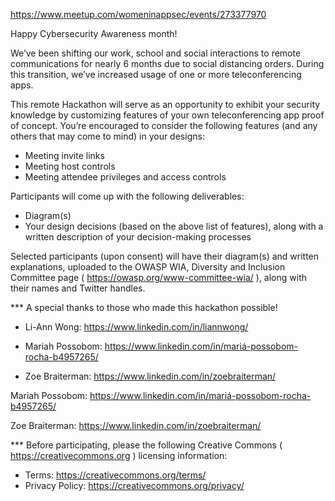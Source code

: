 https://www.meetup.com/womeninappsec/events/273377970



Happy Cybersecurity Awareness month!

We’ve been shifting our work, school and social interactions to remote communications for nearly 6 months due to social distancing orders. During this transition, we’ve increased usage of one or more teleconferencing apps.

This remote Hackathon will serve as an opportunity to exhibit your security knowledge by customizing features of your own teleconferencing app proof of concept. You’re encouraged to consider the following features (and any others that may come to mind) in your designs:

- Meeting invite links
- Meeting host controls
- Meeting attendee privileges and access controls

Participants will come up with the following deliverables:

- Diagram(s)
- Your design decisions (based on the above list of features), along with a written description of your decision-making processes

Selected participants (upon consent) will have their diagram(s) and written explanations, uploaded to the OWASP WIA, Diversity and Inclusion Committee page ( https://owasp.org/www-committee-wia/ ), along with their names and Twitter handles.

*** A special thanks to those who made this hackathon possible!

- Li-Ann Wong: https://www.linkedin.com/in/liannwong/

- Mariah Possobom: https://www.linkedin.com/in/mariá-possobom-rocha-b4957265/

- Zoe Braiterman: https://www.linkedin.com/in/zoebraiterman/

Mariah Possobom: https://www.linkedin.com/in/mariá-possobom-rocha-b4957265/

Zoe Braiterman: https://www.linkedin.com/in/zoebraiterman/

*** Before participating, please the following Creative Commons ( https://creativecommons.org ) licensing information:

- Terms: https://creativecommons.org/terms/
- Privacy Policy: https://creativecommons.org/privacy/
